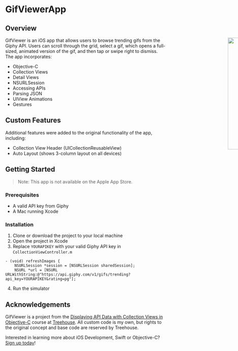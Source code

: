# GifViewerApp

## Overview

<div style="width: 1000px; height 600px;"><img src="screencap.gif" width="30%" height="30%" align="right"></div>

GifViewer is an iOS app that allows users to browse trending gifs from the Giphy API. Users can scroll through the grid, select a gif, which opens a full-sized, animated version of the gif, and then tap or swipe right to dismiss. The app incorporates:

- Objective-C
- Collection Views
- Detail Views
- NSURLSession
- Accessing APIs
- Parsing JSON
- UIView Animations
- Gestures

## Custom Features

Additional features were added to the original functionality of the app, including:

- Collection View Header (UICollectionReusableView)
- Auto Layout (shows 3-column layout on all devices)

## Getting Started

> Note: This app is not available on the Apple App Store.

### Prerequisites

- A valid API key from Giphy
- A Mac running Xcode

### Installation

1. Clone or download the project to your local machine
2. Open the project in Xcode
3. Replace `YOURAPIKEY` with your valid Giphy API key in `CollectionViewController.m`

```objc
- (void) refreshImages {
    NSURLSession *session = [NSURLSession sharedSession];
    NSURL *url = [NSURL URLWithString:@"https://api.giphy.com/v1/gifs/trending?api_key=YOURAPIKEY&rating=pg"];
```

4. Run the simulator

## Acknowledgements

GifViewer is a project from the [Displaying API Data with Collection Views in Objective-C](https://teamtreehouse.com/library/displaying-api-data-with-collection-views-in-objectivec-2) course at [Treehouse](https://teamtreehouse.com). All custom code is my own, but rights to the original concept and base code are reserved by Treehouse.

Interested in learning more about iOS Development, Swift or Objective-C? [Sign up today](http://referrals.trhou.se/bobbyconti1)!
